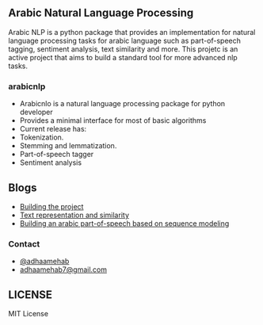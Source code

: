 ## Arabic Natural Language Processing 

Arabic NLP is a python package that provides an implementation for natural language processing tasks for arabic language such as part-of-speech tagging, sentiment analysis, text similarity and more.
This projetc is an active project that aims to build a standard tool for more advanced nlp tasks.


### arabicnlp

- Arabicnlo is a natural language processing package for python developer 
- Provides a minimal interface for most of basic algorithms 
- Current release has:
 - Tokenization.
 - Stemming and lemmatization.
 - Part-of-speech tagger
 - Sentiment analysis


## Blogs

- [Building the project](https://adhaamehab.me/2019/02/01/gp-docs.html)
- [Text representation and similarity](https://adhaamehab.me/2019/02/15/text-representation.html)
- [Building an arabic part-of-speech based on sequence modeling](https://adhaamehab.me/2019/03/03/pos-tagger-sequence-modeling.html)

### Contact
- [@adhaamehab](http://github.com/adhaamehab)
- [adhaamehab7@gmail.com](mailto:adhaamehab7@gmail.com)

## LICENSE

MIT License